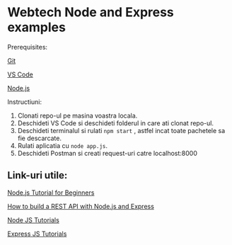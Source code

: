 # Webtech Node and Express examples

Prerequisites:

[Git](https://git-scm.com/downloads)

[VS Code](https://code.visualstudio.com/)

[Node.js](https://nodejs.org/en/)

Instructiuni:
1. Clonati repo-ul pe masina voastra locala.
2. Deschideti VS Code si deschideti folderul in care ati clonat repo-ul.
3. Deschideti terminalul si rulati ```npm start``` , astfel incat toate pachetele sa fie descarcate.
4. Rulati aplicatia cu ```node app.js```.
5. Deschideti Postman si creati request-uri catre localhost:8000

## Link-uri utile:
[Node.js Tutorial for Beginners](https://www.youtube.com/watch?v=TlB_eWDSMt4)

[How to build a REST API with Node.js and Express](https://www.youtube.com/watch?v=pKd0Rpw7O48)

[Node JS Tutorials](https://www.tutorialspoint.com/nodejs/index.htm)

[Express JS Tutorials](https://www.tutorialspoint.com/expressjs/index.htm)

